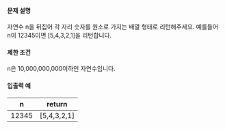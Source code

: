 #### 문제 설명

자연수 n을 뒤집어 각 자리 숫자를 원소로 가지는 배열 형태로 리턴해주세요. 예를들어 n이 12345이면 [5,4,3,2,1]을 리턴합니다.

#### 제한 조건
n은 10,000,000,000이하인 자연수입니다.

#### 입출력 예
n | return
---|---
12345 | [5,4,3,2,1]